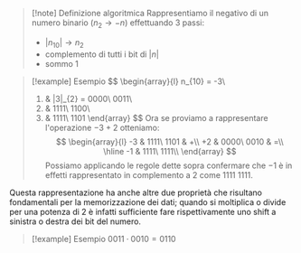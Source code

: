>[!note] Definizione algoritmica
>Rappresentiamo il negativo di un numero binario ($n_2 \rightarrow -n$) effettuando 3 passi:
>- $|n_{10}| \rightarrow n_2$
>- complemento di tutti i bit di $|n|$
>- sommo $1$

>[!example] Esempio
>$$
>\begin{array}{l}
>n_{10} = -3\\
>1) & |3|_{2} = 0000\ 0011\\
>2) & 1111\ 1100\\
>3) & 1111\ 1101
>\end{array}
>$$
>Ora se proviamo a rappresentare l'operazione $-3+2$ otteniamo:
>$$
>\begin{array}{l}
>-3 & 1111\ 1101 & +\\
>+2 & 0000\ 0010 & =\\
>\hline
>-1 & 1111\ 1111\\
>\end{array}
>$$
>Possiamo applicando le regole dette sopra confermare che $-1$ è in effetti rappresentato in complemento a 2 come $1111\ 1111$.

Questa rappresentazione ha anche altre due proprietà che risultano fondamentali per la memorizzazione dei dati; quando si moltiplica o divide per una potenza di 2 è infatti sufficiente fare rispettivamente uno shift a sinistra o destra dei bit del numero.
>[!example] Esempio
>$0011 \cdot 0010 = 0110$

